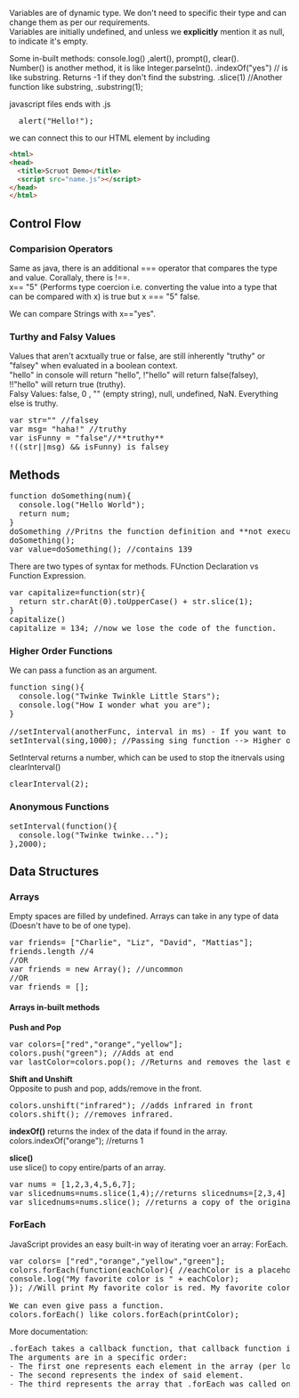 Variables are of dynamic type. We don't need to specific their type and can change them as per our requirements.    
Variables are initially undefined, and unless we **explicitly** mention it as null, to indicate it's empty.  

Some in-built methods: console.log() ,alert(), prompt(), clear().  
Number() is another method, it is like Integer.parseInt().
<string>.indexOf("yes") // is like substring. Returns -1 if they don't find the substring.
  <string>.slice(1) //Another function like substring, <string>.substring(1);


javascript files ends with .js
<pre>
  alert("Hello!");
</pre>
we can connect this to our HTML element by including
```html
<html>
<head>
  <title>Scruot Demo</title>
  <script src="name.js"></script>
</head>
</html>
```

## Control Flow

### Comparision Operators
Same as java, there is an additional === operator that compares the type and value. Corallaly, there is !==.  
x== "5" (Performs type coercion i.e. converting the value into a type that can be compared with x) is true but x === "5" false.  

We can compare Strings with x=="yes".  

### Turthy and Falsy Values
Values that aren't acxtually true or false, are still inherently "truthy" or "falsey" when evaluated in a boolean context.  
"hello" in console will return "hello", !"hello" will return false(falsey), !!"hello" will return true (truthy).  
Falsy Values: false, 0 , "" (empty string), null, undefined, NaN. 
Everything else is truthy.  

<pre>
var str="" //falsey
var msg= "haha!" //truthy
var isFunny = "false"//**truthy**
!((str||msg) && isFunny) is falsey
</pre>


## Methods
<pre>
function doSomething(num){
  console.log("Hello World");
  return num;
}
doSomething //Pritns the function definition and **not executes** it.
doSomething();
var value=doSomething(); //contains 139
</pre>

There are two types of syntax for methods. FUnction Declaration vs Function Expression.
<pre>
var capitalize=function(str){
  return str.charAt(0).toUpperCase() + str.slice(1);
}
capitalize()
capitalize = 134; //now we lose the code of the function.
</pre>

### Higher Order Functions
We can pass a function as an argument.  
<pre>
function sing(){
  console.log("Twinke Twinkle Little Stars");
  console.log("How I wonder what you are");
}

//setInterval(anotherFunc, interval in ms) - If you want to call the function every interval
setInterval(sing,1000); //Passing sing function --> Higher order function
</pre>
SetInterval returns a number, which can be used to stop the itnervals using clearInterval(<setInterval return num>)  
<pre>
clearInterval(2);
</pre>

### Anonymous Functions
<pre>
setInterval(function(){
  console.log("Twinke twinke...");
},2000);
</pre>

## Data Structures
### Arrays
Empty spaces are filled by undefined. Arrays can take in any type of data (Doesn't have to be of one type).  
<pre>
var friends= ["Charlie", "Liz", "David", "Mattias"];
friends.length //4
//OR
var friends = new Array(); //uncommon
//OR
var friends = [];
</pre>

#### Arrays in-built methods
**Push and Pop**  
<pre>
var colors=["red","orange","yellow"];
colors.push("green"); //Adds at end
var lastColor=colors.pop(); //Returns and removes the last element
</pre>

**Shift and Unshift**  
Opposite to push and pop, adds/remove in the front.
<pre>
colors.unshift("infrared"); //adds infrared in front
colors.shift(); //removes infrared.
</pre>

**indexOf()**
returns the index of the data if found in the array.  
colors.indexOf("orange"); //returns 1  

**slice()**  
use slice() to copy entire/parts of an array.
<pre>
var nums = [1,2,3,4,5,6,7];
var slicednums=nums.slice(1,4);//returns slicednums=[2,3,4]
var slicednums=nums.slice(); //returns a copy of the original array.
</pre>

### ForEach
JavaScript provides an easy built-in way of iterating voer an array: ForEach.
<pre>
var colors= ["red","orange","yellow","green"];
colors.forEach(function(eachColor){ //eachColor is a placeholder name to refer to all the objects inside the array.
console.log("My favorite color is " + eachColor);
}); //Will print My favorite color is red. My favorite color is orange......

We can even give pass a function.
colors.forEach(<function name>) like colors.forEach(printColor);
</pre>

More documentation:  
<pre>
.forEach takes a callback function, that callback function is expected to have at least 1, but up to 3, arguments. This is how .forEach was designed.
The arguments are in a specific order:
- The first one represents each element in the array (per loop iteration) that .forEach was called on.
- The second represents the index of said element.
- The third represents the array that .forEach was called on (it will be the same for every iteration of the loop).
</pre>
